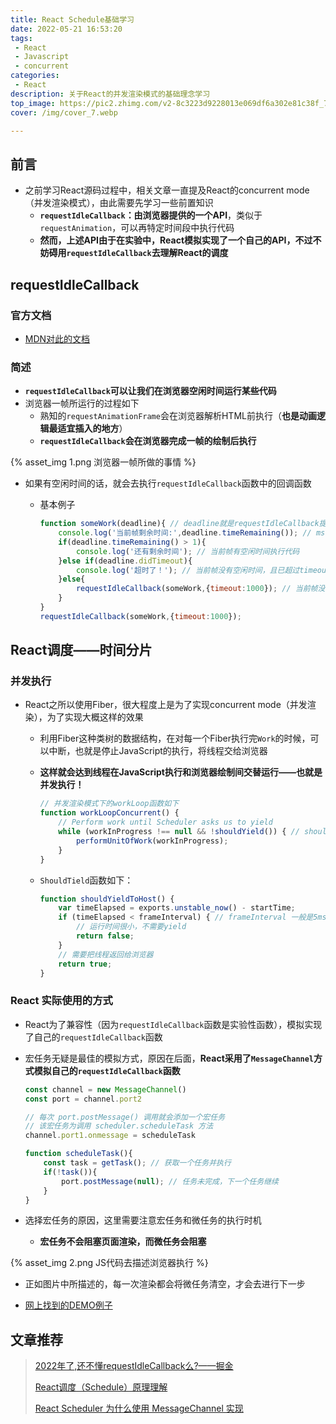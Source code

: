 ```yaml
---
title: React Schedule基础学习
date: 2022-05-21 16:53:20
tags:
 - React
 - Javascript
 - concurrent
categories:
 - React
description: 关于React的并发渲染模式的基础理念学习
top_image: https://pic2.zhimg.com/v2-8c3223d9228013e069df6a302e81c38f_720w.png?source=d16d100
cover: /img/cover_7.webp

---
```

## 前言

- 之前学习React源码过程中，相关文章一直提及React的concurrent mode（并发渲染模式），由此需要先学习一些前置知识
  - **`requestIdleCallback`：由浏览器提供的一个API**，类似于`requestAnimation`，可以再特定时间段中执行代码
  - **然而，上述API由于在实验中，React模拟实现了一个自己的API，不过不妨碍用`requestIdleCallback`去理解React的调度**

## requestIdleCallback

### 官方文档

- [MDN对此的文档](https://developer.mozilla.org/zh-CN/docs/Web/API/Window/requestIdleCallback)

### 简述

- **`requestIdleCallback`可以让我们在浏览器空闲时间运行某些代码**
- 浏览器一帧所运行的过程如下
  - 熟知的`requestAnimationFrame`会在浏览器解析HTML前执行（**也是动画逻辑最适宜插入的地方**）
  - **`requestIdleCallback`会在浏览器完成一帧的绘制后执行**

{% asset_img 1.png 浏览器一帧所做的事情 %}

- 如果有空闲时间的话，就会去执行`requestIdleCallback`函数中的回调函数

  - 基本例子

    ```javascript
    function someWork(deadline){ // deadline就是requestIdleCallback提供的参数
        console.log('当前帧剩余时间:',deadline.timeRemaining()); // ms
        if(deadline.timeRemaining() > 1){
            console.log('还有剩余时间'); // 当前帧有空闲时间执行代码
        }else if(deadline.didTimeout){
            console.log('超时了！'); // 当前帧没有空闲时间，且已超过timeout，浏览器就会立即执行
        }else{
            requestIdleCallback(someWork,{timeout:1000}); // 当前帧没有空闲时间，且没过timeout，将回调函数放到下一帧去
        }
    }
    requestIdleCallback(someWork,{timeout:1000});
    ```

## React调度——时间分片

### 并发执行

- React之所以使用Fiber，很大程度上是为了实现concurrent mode（并发渲染），为了实现大概这样的效果
  - 利用Fiber这种类树的数据结构，在对每一个Fiber执行完`Work`的时候，可以中断，也就是停止JavaScript的执行，将线程交给浏览器
  
  - **这样就会达到线程在JavaScript执行和浏览器绘制间交替运行——也就是并发执行！**
  
    ```javascript
    // 并发渲染模式下的workLoop函数如下
    function workLoopConcurrent() {
        // Perform work until Scheduler asks us to yield
        while (workInProgress !== null && !shouldYield()) { // shouldYield函数用于查看是否需要把线程归还给浏览器
            performUnitOfWork(workInProgress);
        }
    }
    ```
  
  - `ShouldTield`函数如下：
  
    ```javascript
    function shouldYieldToHost() {
        var timeElapsed = exports.unstable_now() - startTime;
        if (timeElapsed < frameInterval) { // frameInterval 一般是5ms
            // 运行时间很小，不需要yield
            return false;
        }
        // 需要把线程返回给浏览器
        return true;
    }
    ```

### React 实际使用的方式

- React为了兼容性（因为`requestIdleCallback`函数是实验性函数），模拟实现了自己的`requestIdleCallback`函数

- 宏任务无疑是最佳的模拟方式，原因在后面，**React采用了`MessageChannel`方式模拟自己的`requestIdleCallback`函数**

  ```javascript
  const channel = new MessageChannel()
  const port = channel.port2
  
  // 每次 port.postMessage() 调用就会添加一个宏任务
  // 该宏任务为调用 scheduler.scheduleTask 方法
  channel.port1.onmessage = scheduleTask
  
  function scheduleTask(){
      const task = getTask(); // 获取一个任务并执行
      if(!task()){
          port.postMessage(null); // 任务未完成，下一个任务继续
      }
  }
  ```

- 选择宏任务的原因，这里需要注意宏任务和微任务的执行时机

  - **宏任务不会阻塞页面渲染，而微任务会阻塞**

{% asset_img 2.png JS代码去描述浏览器执行 %}

  - 正如图片中所描述的，每一次渲染都会将微任务清空，才会去进行下一步

  - [网上找到的DEMO例子](https://codepen.io/jackluson/pen/eYVgewE)


## 文章推荐

> [2022年了,还不懂requestIdleCallback么?——掘金](https://juejin.cn/post/7061947637167194142)
>
> [React调度（Schedule）原理理解](https://blog.csdn.net/weixin_45654582/article/details/122634214)
>
> [React Scheduler 为什么使用 MessageChannel 实现](https://juejin.cn/post/6953804914715803678)

